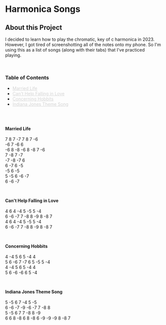 # Harmonica Songs

## About this Project

I decided to learn how to play the chromatic, key of c harmonica in 2023. However, I got tired of screenshotting all of the notes onto my phone. So I'm using this as a list of songs (along with their tabs) that I've practiced playing.

<br>

### Table of Contents
- <a href="#married-life" style="color: #d4d4d4;">Married Life</a>
- <a href="#cant-help-falling-in-love" style="color: #d4d4d4;">Can't Help Falling in Love</a>
- <a href="#concerning-hobbits" style="color: #d4d4d4;">Concerning Hobbits</a>
- <a href="#indiana-jones" style="color: #d4d4d4;">Indiana Jones Theme Song</a>

<br>
<br>

**<a id="married-life"></a>Married Life**
<br>
<br>
7 8 7 -7 7 8 7 -6
<br>
-6 7 -6 6
<br>
-6 8 -8 -6 8 -8 7 -6
<br>
7 -8 7 -7
<br>
-7 -8 -7 6
<br>
6 -7 6 -5
<br>
-5 6 -5
<br>
5 -5 6 -6 -7
<br>
6 -6 -7

<br>

**<a id="cant-help-falling-in-love"></a>Can't Help Falling in Love**
<br>
<br>
4 6 4 -4 5 -5 5 -4
<br>
6 -6 -7 7 -8 8 -9 8 -8 7
<br>
4 6 4 -4 5 -5 5 -4
<br>
6 -6 -7 7 -8 8 -9 8 -8 7

<br>

**<a id="concerning-hobbits"></a>Concerning Hobbits**
<br>
<br>
4 -4 5 6 5 -4 4
<br>
5 6 -6 7 -7 6 5 -5 5 -4
<br>
4 -4 5 6 5 -4 4
<br>
5 6 -6 -6 6 5 -4

<br>

**<a id="indiana-jones"></a>Indiana Jones Theme Song**
<br>
<br>
5 -5 6 7 -4 5 -5
<br>
6 -6 -7 -9 -6 -7 7 -8 8
<br>
5 -5 6 7 7 -8 8 -9
<br>
6 6 8 -8 6 8 -8 6 -9 -9 -9 8 -8 7
